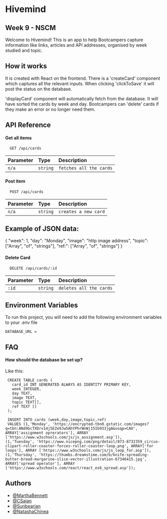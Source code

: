 
# Hivemind 

## Week 9 - NSCM

Welcome to Hivemind! This is an app to help Bootcampers capture information like links, articles and API addresses, organised by week studied and topic.


## How it works

It is created with React on the frontend. There is a 'createCard' component which captures all the relevant inputs. When clicking 'clickToSave' it will post the status on the database.

'displayCard' component will automatically fetch from the database. It will have sorted the cards by week and day. Bootcampers can 'delete' cards if they make an error or no longer need them.


## API Reference

#### Get all items

```http
  GET /api/cards
```

| Parameter | Type     | Description                |
| :-------- | :------- | :------------------------- |
| `n/a` | `string` | `fetches all the cards` |

#### Post item

```http
  POST /api/cards
```

| Parameter | Type     | Description                       |
| :-------- | :------- | :-------------------------------- |
| `n/a`       | `string` |  `creates a new card` |

## Example of JSON data:

{
	"week": 1,
	"day": "Monday",
	"image": "http image address",
	"topic": ["Array", "of", "strings"],
	"ref:": ["Array", "of", "strings"]
}

#### Delete Card

```http
  DELETE /api/cards/:id
```

| Parameter | Type     | Description                |
| :-------- | :------- | :------------------------- |
| `:id`     | `string` | `deletes all the cards`      |




## Environment Variables

To run this project, you will need to add the following environment variables to your .env file


`DATABASE_URL = `
## FAQ

#### How should the database be set up?

Like this:
```
 CREATE TABLE cards (
   card_id INT GENERATED ALWAYS AS IDENTITY PRIMARY KEY,
   week INTEGER,
   day TEXT,
   image TEXT,
   topic TEXT[],
   ref TEXT []
 );
 
 INSERT INTO cards (week,day,image,topic,ref)
 VALUES (1,'Monday', 'https://encrypted-tbn0.gstatic.com/images?q=tbn:ANd9GcTXDrv14j5EZe9Jw5AhYPhrWnWj15Ib933jgA&usqp=CAU', ARRAY['assignment oprerators'], ARRAY ['https://www.w3schools.com/js/js_assignment.asp']),
(1,'Tuesday', 'https://www.nicepng.com/png/detail/873-8732359_circus-clipart-roller-coaster-forces-roller-coaster-loop.png', ARRAY['for loops'], ARRAY ['https://www.w3schools.com/js/js_loop_for.asp']),
(1,'Thursday', 'https://thumbs.dreamstime.com/b/knife-spreading-butter-bread-margarine-slice-vector-illustration-67346415.jpg', ARRAY['spread operator'], ARRAY ['https://www.w3schools.com/react/react_es6_spread.asp']);
```



## Authors

- [@MarthaBennett](https://github.com/MarthaBennett)
- [@CSajan](https://github.com/csajan)
- [@Sunbearian](https://github.com/Sunbearian)
- [@NatashaChinea](https://github.com/natashachinea)



